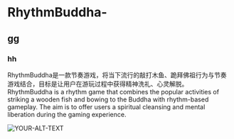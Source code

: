 # RhythmBuddha-
## gg
### hh
RhythmBuddha是一款节奏游戏，将当下流行的敲打木鱼、跪拜佛祖行为与节奏游戏结合，目标是让用户在游玩过程中获得精神洗礼、心灵解脱。RhythmBuddha is a rhythm game that combines the popular activities of striking a wooden fish and bowing to the Buddha with rhythm-based gameplay. The aim is to offer users a spiritual cleansing and mental liberation during the gaming experience.


<picture>
 <source media="(prefers-color-scheme: dark)" srcset="YOUR-DARKMODE-IMAGE">
 <source media="(prefers-color-scheme: light)" srcset="YOUR-LIGHTMODE-IMAGE">
 <img alt="YOUR-ALT-TEXT" src="YOUR-DEFAULT-IMAGE">
</picture>
